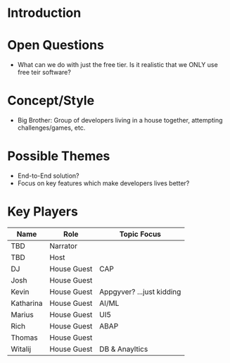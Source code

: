 # Introduction

# Open Questions

* What can we do with just the free tier.  Is it realistic that we ONLY use free teir software?

# Concept/Style

* Big Brother:  Group of developers living in a house together, attempting challenges/games, etc.

# Possible Themes

* End-to-End solution?
* Focus on key features which make developers lives better?

# Key Players

| Name | Role | Topic Focus |
| --- | ----------- | ----------- |
| TBD | Narrator | |
| TBD | Host | |
| DJ | House Guest | CAP |
| Josh | House Guest | |
| Kevin | House Guest  | Appgyver? ...just kidding|
| Katharina | House Guest  | AI/ML |
| Marius | House Guest  | UI5 |
| Rich | House Guest | ABAP |
| Thomas | House Guest  | |
| Witalij | House Guest | DB & Anayltics |


